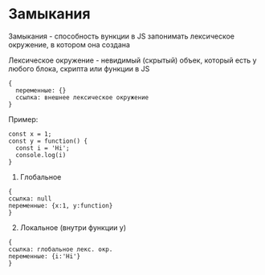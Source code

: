 # Замыкания

Замыкания - способность вункции в JS запонимать лексическое окружение, в котором она создана

Лексическое окружение - невидимый (скрытый) объек, который есть у любого блока, скрипта или функции в JS
```
{
  переменные: {}
  ссылка: внешнее лексическое окружение
}
```
Пример:

```
const x = 1;
const y = function() {
  const i = 'Hi';
  console.log(i)
}
```
1. Глобальное
```
{
ссылка: null
переменные: {x:1, y:function}
}
```
2. Локальное (внутри функции y)
```
{
ссылка: глобальное лекс. окр.
переменные: {i:'Hi'}
}
```
